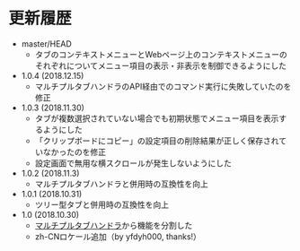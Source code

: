 # 更新履歴

 - master/HEAD
   * タブのコンテキストメニューとWebページ上のコンテキストメニューのそれぞれについてメニュー項目の表示・非表示を制御できるようにした
 - 1.0.4 (2018.12.15)
   * マルチプルタブハンドラのAPI経由でのコマンド実行に失敗していたのを修正
 - 1.0.3 (2018.11.30)
   * タブが複数選択されていない場合でも初期状態でメニュー項目を表示するようにした
   * 「クリップボードにコピー」の設定項目の削除結果が正しく保存されていなかったのを修正
   * 設定画面で無用な横スクロールが発生しないようにした
 - 1.0.2 (2018.11.3)
   * マルチプルタブハンドラと併用時の互換性を向上
 - 1.0.1 (2018.10.31)
   * ツリー型タブと併用時の互換性を向上
 - 1.0 (2018.10.30)
   * [マルチプルタブハンドラ](https://addons.mozilla.org/firefox/addon/multiple-tab-handler/)から機能を分割した
   * zh-CNロケール追加（by yfdyh000, thanks!）

